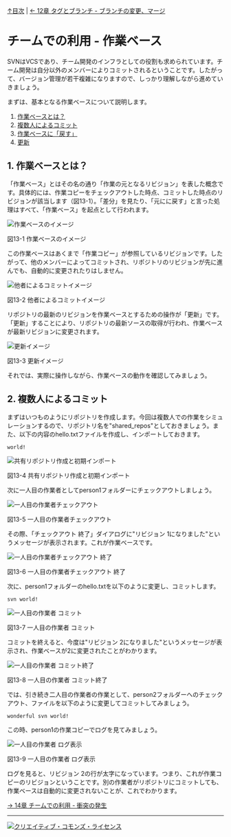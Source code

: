 [↑目次](README.md "目次") | [← 12章 タグとブランチ - ブランチの変更、マージ](12.tag-and-branch-5.md "タグとブランチ - ブランチの変更、マージ")

# チームでの利用 - 作業ベース

SVNはVCSであり、チーム開発のインフラとしての役割も求められています。チーム開発は自分以外のメンバーによりコミットされるということです。したがって、バージョン管理が若干複雑になりますので、しっかり理解しながら進めていきましょう。

まずは、基本となる作業ベースについて説明します。

1. [作業ベースとは？](#what-is-working-base)
1. [複数人によるコミット](#commit-by-multi-user)
1. [作業ベースに「戻す」](#rollback-to-working-base)
1. [更新](#update-to-head)

## <a name="what-is-working-base"></a>1. 作業ベースとは？

「作業ベース」とはその名の通り「作業の元となるリビジョン」を表した概念です。具体的には、作業コピーをチェックアウトした時点、コミットした時点のリビジョンが該当します（図13-1）。「差分」を見たり、「元にに戻す」と言った処理はすべて、「作業ベース」を起点として行われます。

![作業ベースのイメージ](images/chapter-13-1.jpg)

図13-1 作業ベースのイメージ

この作業ベースはあくまで「作業コピー」が参照しているリビジョンです。したがって、他のメンバーによってコミットされ、リポジトリのリビジョンが先に進んでも、自動的に変更されたりはしません。

![他者によるコミットイメージ](images/chapter-13-2.jpg)

図13-2 他者によるコミットイメージ

リポジトリの最新のリビジョンを作業ベースとするための操作が「更新」です。「更新」することにより、リポジトリの最新ソースの取得が行われ、作業ベースが最新リビジョンに変更されます。

![更新イメージ](images/chapter-13-3.jpg)

図13-3 更新イメージ

それでは、実際に操作しながら、作業ベースの動作を確認してみましょう。

## <a name="commit-by-multi-user"></a>2. 複数人によるコミット

まずはいつものようにリポジトリを作成します。今回は複数人での作業をシミュレーションするので、リポジトリ名を"shared_repos"としておきましょう。また、以下の内容のhello.txtファイルを作成し、インポートしておきます。

    world!

![共有リポジトリ作成と初期インポート](images/chapter-13-4.jpg)

図13-4 共有リポジトリ作成と初期インポート

次に一人目の作業者としてperson1フォルダーにチェックアウトしましょう。

![一人目の作業者チェックアウト](images/chapter-13-5.jpg)

図13-5 一人目の作業者チェックアウト

その際、「チェックアウト 終了」ダイアログに"リビジョン 1になりました"というメッセージが表示されます。これが作業ベースです。

![一人目の作業者チェックアウト 終了](images/chapter-13-6.jpg)

図13-6 一人目の作業者チェックアウト 終了

次に、person1フォルダーのhello.txtを以下のように変更し、コミットします。

    svn world!

![一人目の作業者 コミット](images/chapter-13-7.jpg)

図13-7 一人目の作業者 コミット

コミットを終えると、今度は"リビジョン 2になりました"というメッセージが表示され、作業ベースが2に変更されたことがわかります。

![一人目の作業者 コミット終了](images/chapter-13-8.jpg)

図13-8 一人目の作業者 コミット終了

では、引き続き二人目の作業者の作業として、person2フォルダーへのチェックアウト、ファイルを以下のように変更してコミットしてみましょう。

    wonderful svn world!

この時、person1の作業コピーでログを見てみましょう。

![一人目の作業者 ログ表示](images/chapter-13-9.jpg)

図13-9 一人目の作業者 ログ表示

ログを見ると、リビジョン 2の行が太字になっています。つまり、これが作業コピーのリビジョンということです。別の作業者がリポジトリにコミットしても、作業ベースは自動的に変更されないことが、これでわかります。


[→ 14章 チームでの利用 - 衝突の発生](14.team-use-2.md "チームでの利用 - 衝突の発生")

----------

<a rel="license" href="http://creativecommons.org/licenses/by-sa/3.0/deed.ja"><img alt="クリエイティブ・コモンズ・ライセンス" style="border-width:0" src="http://i.creativecommons.org/l/by-sa/3.0/88x31.png" /></a>
